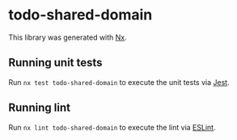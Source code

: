 # todo-shared-domain

This library was generated with [Nx](https://nx.dev).

## Running unit tests

Run `nx test todo-shared-domain` to execute the unit tests via [Jest](https://jestjs.io).

## Running lint

Run `nx lint todo-shared-domain` to execute the lint via [ESLint](https://eslint.org/).
